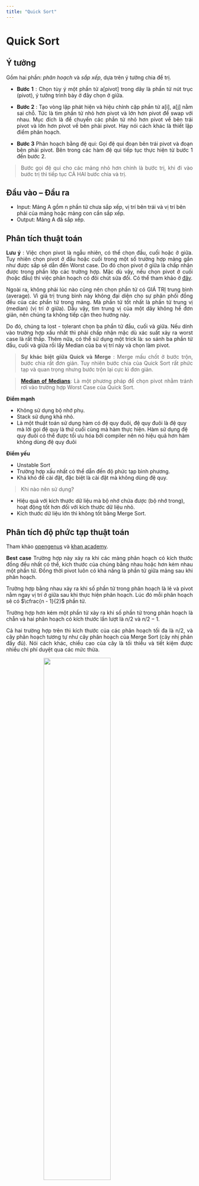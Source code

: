 ```yaml
---
title: "Quick Sort"
---
```


<style>
    img
    {
        display:block;
        float:none;
        margin-left:auto;
        margin-right:auto;
        width:60%;
    }
    p{
        text-align: justify;
    }
    ul{
        margin-left:5px;
    }
</style>

# Quick Sort

## Ý tưởng

Gồm hai phần: _phân hoạch_ và _sắp xếp_, dựa trên ý tưởng chia để trị.

- **Bước 1** : Chọn tùy ý một phần tử a[pivot] trong dãy là phần tử nút trục (pivot), ý tưởng trình bày ở đây chọn ở giữa.

- **Bước 2** : Tạo vòng lặp phát hiện và hiệu chỉnh cặp phần tử a[i], a[j] nằm sai chỗ. Tức là tìm phần tử nhỏ hơn pivot và lớn hơn pivot để swap với nhau.
  Mục đích là để chuyển các phần tử nhỏ hơn pivot về bên trái pivot và lớn hơn pivot về bên phải pivot. Hay nói cách khác là thiết lập điểm phân hoạch.

- **Bước 3** Phân hoạch bằng đệ qui:
  Gọi đệ qui đoạn bên trái pivot và đoạn bên phải pivot.
  Bên trong các hàm đệ qui tiếp tục thực hiện từ bước 1 đến bước 2.

> Bước gọi đệ qui cho các mảng nhỏ hơn chính là bước trị, khi đi vào bước trị thì tiếp tục CẢ HAI bước chia và trị.

## Đầu vào – Đầu ra

- Input: Mảng A gồm n phần tử chưa sắp xếp, vị trí bên trái và vị trí bên phải của mảng hoặc mảng con cần sắp xếp.
- Output: Mảng A đã sắp xếp.

## Phân tích thuật toán

**Lưu ý** : Việc chọn pivot là ngẫu nhiên, có thể chọn đầu, cuối hoặc ở giữa. Tuy nhiên chọn pivot ở đầu hoặc cuối trong một số trường hợp mảng gần như được sắp sẽ dẫn đến Worst case. Do đó chọn pivot ở giữa là chấp nhận được trong phần lớp các trường hợp. Mặc dù vậy, nếu chọn pivot ở cuối (hoặc đầu) thì việc phân hoạch có đôi chút sửa đổi. Có thể tham khảo ở [đây](https://nguyenvanhieu.vn/thuat-toan-sap-xep-quick-sort/).

Ngoài ra, không phải lúc nào cũng nên chọn phần tử có GIÁ TRỊ trung bình (average). Vì giá trị trung bình này không đại diện cho sự phân phối đồng đều của các phần tử trong mảng. Mà phần tử tốt nhất là phần tử trung vị (median) (vị trí ở giữa). Dẫu vậy, tìm trung vị của một dãy không hề đơn giản, nên chúng ta không tiếp cận theo hướng này.

Do đó, chúng ta lost - tolerant chọn ba phần tử đầu, cuối và giữa. Nếu dính vào trường hợp xấu nhất thì phải chấp nhận mặc dù xác suất xảy ra worst case là rất thấp. Thêm nữa, có thể sử dụng một trick là: so sánh ba phần tử đầu, cuối và giữa rồi lấy Median của ba vị trí này và chọn làm pivot.

> **Sự khác biệt giữa Quick và Merge** : Merge mấu chốt ở bước trộn, bước chia rất đơn giản. Tuy nhiên bước chia của Quick Sort rất phức tạp và quan trọng nhưng bước trộn lại cực kì đơn giản.

> **[Median of Medians](https://en.wikipedia.org/wiki/Median_of_medians)**: Là một phương pháp để chọn pivot nhằm tránh rơi vào trường hợp Worst Case của Quick Sort.

**Điểm mạnh**

- Không sử dụng bộ nhớ phụ.
- Stack sử dụng khá nhỏ.
- Là một thuật toán sử dụng hàm có đệ quy đuôi, đệ quy đuôi là đệ quy mà lời gọi đệ quy là thứ cuối cùng mà hàm thực hiện. Hàm sử dụng đệ quy đuôi có thể được tối ưu hóa bởi compiler nên nó hiệu quả hơn hàm không dùng đệ quy đuôi

**Điểm yếu**

- Unstable Sort
- Trường hợp xấu nhất có thể dẫn đến độ phức tạp bình phương.
- Khá khó để cài đặt, đặc biệt là cài đặt mà không dùng đệ quy.

> Khi nào nên sử dụng?

- Hiệu quả với kích thước dữ liệu mà bộ nhớ chứa được (bộ nhớ trong), hoạt động tốt hơn đối với kích thước dữ liệu nhỏ.
- Kích thước dữ liệu lớn thì không tốt bằng Merge Sort.

## Phân tích độ phức tạp thuật toán

Tham khảo [opengenus](https://iq.opengenus.org/time-and-space-complexity-of-quick-sort/) và [khan academy](https://www.khanacademy.org/computing/computer-science/algorithms/quick-sort/a/analysis-of-quicksort).

**Best case**
Trường hợp này xảy ra khi các mảng phân hoạch có kích thước đồng đều nhất có thể, kích thước của chúng bằng nhau hoặc hơn kém nhau một phần tử. Đồng thời pivot luôn có khả năng là phần tử giữa mảng sau khi phân hoạch.

Trường hợp bằng nhau xảy ra khi số phần tử trong phân hoạch là lẻ và pivot nằm ngay vị trí ở giữa sau khi thực hiện phân hoạch. Lúc đó mỗi phân hoạch sẽ có $\cfrac{n - 1}{2}$ phần tử.

Trường hợp hơn kém một phần tử xảy ra khi số phần tử trong phân hoạch là chẵn và hai phân hoạch có kích thước lần lượt là $n/2$ và $n/2 - 1$.

Cả hai trường hợp trên thì kích thước của các phân hoạch tối đa là n/2, và cây phân hoạch tương tự như cây phân hoạch của Merge Sort (cây nhị phân đầy đủ). Nói cách khác, chiều cao của cây là tối thiểu và tiết kiệm được nhiều chi phí duyệt qua các mức thừa.

<img src="img/Sort15.png">

Giả sử T(n) là độ phức tạp thời gian cho trường hợp tốt nhất và n là số phần tử của mảng.
Ở bước đầu tiên khi ta chia mảng làm đôi:

$$
T(n) = 2 * T(n/2) + c * n
$$

$2 * T(n/2)$ vì ta chia mảng thành hai mảng con bằng nhau (xét trường hợp mảng lẻ).
Còn **c** là một hằng số nào đó bé hơn 1 đặc trưng cho số lần duyệt qua các phần tử ở mỗi mức (không phải lúc nào cũng duyệt hết n phần tử).

Bước thứ hai, ta lại chia hai mảng con này thành 4 mảng con khác:

$$
T(n) = 2 * (2 * T(n/4) + c* n/2) + c * n\\
= 4* T(n/4) + 2* c* n
$$

Một cách tổng quát, ở bước thứ k, ta có:

$$
T(n) = 2^k * T(n/(2^k)) + k * c * n
$$

Mà k đồng thời cũng là số lần chia mảng, nên $2^k = n$ (giống vòng lặp có bước nhảy là 2 ở bài phân tích độ phức tạp thuật toán). Do đó $k = \log_2(n)$. Suy ra

$$
T(n) = n * T(1) + n * log_2(n)
$$

Vậy độ phức tạp thuật toán trong trường hợp tốt nhất là $O(nlog_2(n))$.

**Worst case**
Worst case xảy ra khi mảng đã được sắp xếp tăng dần hoặc giảm dần, đồng thời ta chọn pivot là phần tử ở hai đầu mảng. Lúc đó cây phân hoạch trở thành một cây mất cân bằng và suy biến về một cây thẳng đứng, khiến cho chiều cao của cây là tối đa (n).

<img src="img/Sort16.png">

Ở mỗi lần chia ta phải duyệt qua $c * n$ phần tử, đồng thời có n lần chia như vậy, dễ thấy độ phức tạp của trường hợp xấu nhất là bình phương.

Ta giả sử T(n) là độ phức tạp thời gian của thuật toán.

Ở lần đầu tiên chia mảng, ta chỉ loại bỏ bớt phần tử pivot nên mảng còn n - 1 phần tử, và cần duyệt qua $c * n$ phần tử trong mảng đó để phân hoạch.

$$
T(n) = T(n - 1) + c * n
$$

Ở lần chia thứ hai và thứ ba:

$$
T(n) = T(n - 2) + c * (n - 1) + c * n\\
= T(n - 2) + 2 * c * n - c\\
T(n) = T(n - 3)  + 3 * c * n - 2 * c - c
$$

Tổng quát hóa:

$$
\begin{align*}
T(n) &= T(n - k) + k * c * n - (k - 1) * c\ ... - 2 * c - c\\
&= T(n - k) + k * c * n - c * ((k - 1) + ... + 3 + 2 + 1)\\
&= T(n - k) + k * n * c - c * (k(k - 1)/2)
\end{align*}
$$

Do có n lần chia tương ứng với k lần lặp, cho $n = k$, ta có:

$$
T(n) = T(0) + c * n * n - c * (n(n - 1)/2)
$$

Loại bỏ hằng số, ta có

$$
T(n) = n*n  - n*(n - 1)/2
$$

Suy ra độ phức tạp thuật toán trong trường hợp xấu nhất là $O(n^2)$.

**Average case**
Phân tích chi tiết ở [opengenus](https://iq.opengenus.org/time-and-space-complexity-of-quick-sort/) và [khan academy](https://www.khanacademy.org/computing/computer-science/algorithms/quick-sort/a/analysis-of-quicksort).

## Độ phức tạp thuật toán

| Cases        | Complexity     |
| :----------- | :------------- |
| Best case    | $O(nlog_2(n))$ |
| Worst case   | $O(n^2)$       |
| Average case | $O(nlog_2(n))$ |

Space Complexity: $O(1)$.

## Giải thuật mẫu

Trường hợp chọn pivot ở giữa

```c++
void quickSort(int *a,int left, int right)
{
    //Chọn phần tử ở giữa làm phần tử pivot (nút trục)
    int pivot = a[(left + right) / 2];
    int i = left, j = right;

    //Đưa các phần tử về đúng phía so với pivot
    while(i < j)
    {
        while(a[i] < pivot) i++;
        while(a[j] > pivot) j--;
        if(i <= j)
            swap(a[i++],a[j--]);
    }

    //Gọi đệ qui phân hoạch và sắp xếp
    if(j > left) quickSort(a, left, j);
    if(i < right) quickSort(a, i, right);
}
```

Trường hợp chọn pivot ở cuối

```c++
int partition(int arr[], int left, int right)
{
    int pivot = arr[right]; // pivot
    int i = left;
    int j = right - 1;

    while (i < j)
    {
        while (i <= j && arr[i] < pivot)
            i++; // Tìm phần tử >= arr[pivot]
        while (j >= i && arr[j] > pivot)
            j--; // Tìm phần tử <= arr[pivot]
        if (i <= j)
            swap(arr[i++], arr[j--]);
    }

    swap(arr[i], arr[right]);
    return i; // Trả về chỉ số dùng để phân hoạch
}
```

```c++
void quickSort(int arr[], int left, int right)
{
    if (left < right)
    {
        // Tìm vị trí của pivot
        // (do trước và sau khi phân hoạch pivot có thể thay đổi vị trí)
        int pi = partition(arr, left, right);

        // Gọi đệ qui sắp xếp cho hai phân hoạch hai bên pivot
        // (pivot nếu đã tìm được thì cố định ở vị trí đó luôn)
        quickSort(arr, left, pi - 1);
        quickSort(arr, pi + 1, right);
    }
}
```
